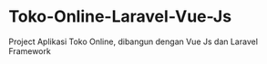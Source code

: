 # Toko-Online-Laravel-Vue-Js
Project Aplikasi Toko Online, dibangun dengan Vue Js dan Laravel Framework
